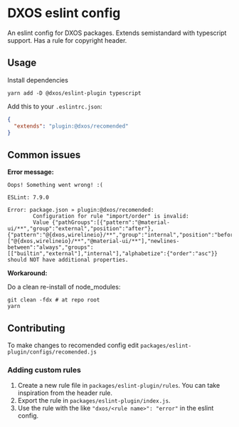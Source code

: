 # DXOS eslint config

An eslint config for DXOS packages. Extends semistandard with typescript support. Has a rule for copyright header.

## Usage

Install dependencies

```
yarn add -D @dxos/eslint-plugin typescript
```

Add this to your `.eslintrc.json`:

```json
{
  "extends": "plugin:@dxos/recomended"
}
```

## Common issues

**Error message:**

```
Oops! Something went wrong! :(

ESLint: 7.9.0

Error: package.json » plugin:@dxos/recomended:
        Configuration for rule "import/order" is invalid:
        Value {"pathGroups":[{"pattern":"@material-ui/**","group":"external","position":"after"},{"pattern":"@{dxos,wirelineio}/**","group":"internal","position":"before"}],"pathGroupsExcludedImportTypes":["@{dxos,wirelineio}/**","@material-ui/**"],"newlines-between":"always","groups":[["builtin","external"],"internal"],"alphabetize":{"order":"asc"}} should NOT have additional properties.
```

**Workaround:**

Do a clean re-install of node_modules:

```
git clean -fdx # at repo root
yarn
```

## Contributing

To make changes to recomended config edit `packages/eslint-plugin/configs/recomended.js`

### Adding custom rules

1. Create a new rule file in `packages/eslint-plugin/rules`. You can take inspiration from the header rule.
1. Export the rule in `packages/eslint-plugin/index.js`.
1. Use the rule with the like `"dxos/<rule name>": "error"` in the eslint config.
